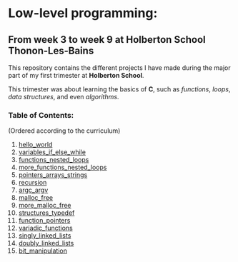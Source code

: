 # Low-level programming:
## From week 3 to week 9 at Holberton School Thonon-Les-Bains

This repository contains the different projects I have made during the major part of my first trimester at **Holberton School**.

This trimester was about learning the basics of **C**, such as *functions*, *loops*, *data structures*, and even *algorithms*.

### Table of Contents:
(Ordered according to the curriculum)
1. [hello_world](.../tree/main/hello_world)
2. [variables_if_else_while](.../tree/main/variables_if_else_while)
3. [functions_nested_loops](.../tree/main/functions_nested_loops)
4. [more_functions_nested_loops](.../tree/main/more_functions_nested_loops) 
5. [pointers_arrays_strings](.../tree/main/pointers_arrays_strings)
6. [recursion](.../tree/main/recursion)
7. [argc_argv](.../tree/main/argc_argv)
8. [malloc_free](.../tree/main/malloc_free)
9. [more_malloc_free](.../tree/main/more_malloc_free)
10. [structures_typedef](.../tree/main/structures_typedef)
11. [function_pointers](.../tree/main/function_pointers)
12. [variadic_functions](.../tree/main/variadic_functions)
13. [singly_linked_lists](.../tree/main/singly_linked_lists)
14. [doubly_linked_lists](.../tree/main/doubly_linked_lists)
15. [bit_manipulation](.../tree/main/bit_manipulation)
